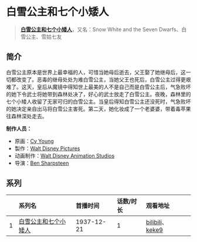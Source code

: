 # 白雪公主和七个小矮人


> <u>**[白雪公主和七个小矮人](https://bgm.tv/subject/36226)**</u>，又名：Snow White and the Seven Dwarfs、白雪公主、雪姑七友

## 简介

白雪公主原本是世界上最幸福的人，可惜当她母后逝去，父王娶了她继母后，这一切都改变了。恶毒的继母处处为难白雪公主，当她父王也死后，白雪公主过得更艰难了。这天，皇后从魔镜中得知世上最美的人不是自己而是白雪公主后，气急败坏的她下令武士将她带到森林处决了，好心的武士放走了白雪公主。夜晚，森林里的七个小矮人收留了无家可归的白雪公主。当皇后得知白雪公主还没死时，气急败坏的她决定亲自出马将白雪公主害死。第二天，她化妆成了一个老婆婆，带着毒苹果往森林深处走去。

**制作人员：**
- 原画：[Cy Young](https://bgm.tv/person/33272)
- 製作：[Walt Disney Pictures](https://bgm.tv/person/6816)
- 动画制作：[Walt Disney Animation Studios](https://bgm.tv/person/13956)
- 导演：[Ben Sharpsteen](https://bgm.tv/person/45886)



## 系列

|     | 系列名        | 首播时间       | 话数/时长 | 观看地址                                                                                                             |     |
| :-- | :--------- | :--------- | :---- | :--------------------------------------------------------------------------------------------------------------- | --- |
| 1   |[白雪公主和七个小矮人](https://bgm.tv/subject/36226)| 1937-12-21 | 1     | [bilibili](https://www.bilibili.com/video/BV1rZ421q7GV)、[keke9](https://www.keke9.app/play/179553-4-238003.html) |     |





